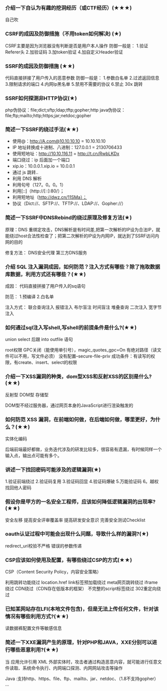 ### 介绍一下自认为有趣的挖洞经历（或CTF经历）(★★★)
自己吹
### CSRF的成因及防御措施（不用token如何解决) (★)
CSRF主要是因为浏览器没有判断是否是用户本人操作
防御一般是：
1.验证Referer头
2.加验证码
3.加token验证
4.加自定义Header验证

### SSRF的成因及防御措施 (★★)
代码直接拼接了用户传入的恶意参数
防御一般是：
1.参数白名单
2.过滤返回信息
3.限制请求的端口
4.内网Ip黑名单
5.禁用不需要的协议
6.禁止 30x 跳转

### SSRF如何探测非HTTP协议(★)

php伪协议：file;dict;sftp;ldap;tftp;gopher;http
java伪协议：file;ftp;mailto;http;https;jar;netdoc;gopher

### 简述一下SSRF的绕过手法(★★)
- 使用@：http://A.com@10.10.10.10 = 10.10.10.10
- IP 地址转换成十进制、八进制：127.0.0.1 = 2130706433
- 使用短地址：http://10.10.116.11 = http://t.cn/RwbLKDx
- 端口绕过：ip 后面加一个端口
- xip.io：10.0.0.1.xip.io = 10.0.0.1
- 通过 js 跳转..
- 利用 DNS 解析
- 利用句号（127。0。0。1）
- 利用[::]（http://[::]:80/）；
- 利用短地址（http://dwz.cn/11SMa）；
- 协议（Dict://、SFTP://、TFTP://、LDAP://、Gopher://）

### 简述一下SSRF中DNSRebind的绕过原理及修复方法(★)
原理：DNS 重绑定攻击，DNS解析是有时间差,把第一次解析的IP设为合法IP，就能绕过host合法性检查了；把第二次解析的IP设为内网IP，就达到了SSRF访问内网的目的

修复方法：
DNS安全代理
第三方DNS服务

### 介绍 SQL 注入漏洞成因，如何防范？注入方式有哪些？除了拖取数据库数据，利用方式还有哪些？(★★)
成因：
代码直接拼接了用户传入的sq语句

防范：
1.预编译
2.白名单

注入方式：
联合查询注入
报错注入
布尔盲注
时间盲注
堆叠查询
二次注入
宽字节注入

### 如何通过sql注入写shell,写shell的前提条件是什么?(★★)
union select 后跟 into outfile 语句

root权限
GPC关闭（能使用单引号），magic_quotes_gpc=On
有绝对路径（读文件可以不用，写文件必须）
没有配置–secure-file-priv
成功条件：有读写的权限，有create、insert、select的权限

### 介绍一下XSS漏洞的种类，dom型XSS和反射XSS的区别是什么?(★★)
反射型 DOM型 存储型

DOM型不经过服务器，通过网页本身的JavaScript进行渲染触发的
### 如何防范 XSS 漏洞，在前端如何做，在后端如何做，哪里更好，为什么？(★★)
实体化编码

后端前端最好都做，业务迭代涉及的研发比较多，很容易有遗漏，有时候同样一个输入点，输出点可能有多个。

### 讲述一下找回密码可能涉及的逻辑漏洞(★)
1.验证前端绕过
2.验证码复用
3.验证码回显
4.验证码爆破
5.万能验证码
6。越权找回他人密码

### 假设你是甲方的一名安全工程师，应该如何降低逻辑漏洞的出现率?(★★)
安全左移
提高安全评审覆盖率
提高研发安全意识
完善安全测试Checklist

### oauth认证过程中可能会出现什么问题，导致什么样的漏洞?(★)
redirect_uri校验不严格
错误的参数传递

### CSP应该如何使用及配置，有哪些绕过CSP的方式(★★)
CSP（Content Security Policy，内容安全策略）

利用跳转功能绕过 location.href
link标签预加载绕过 
meta网页跳转绕过
iframe绕过
CDN绕过（CDN存在低版本的框架）
不完整的script标签绕过
302重定向绕过

### 已知某网站存在LFI(本地文件包含)，但是无法上传任何文件，针对该情况有哪些利用方式?(★★)
读数据裤配置文件等敏感信息

### 简述一下XXE漏洞产生的原理，针对PHP和JAVA，XXE分别可以进行哪些恶意利用?(★★)
当 应用允许引用 XML 外部实体时，攻击者通过构造恶意内容，就可能进行任意文件读取、系统命令执行、内网端口探测、内网网站攻击等操作

Java :支持http、https、file、ftp、mailto、jar、netdoc、（1.8不支持gopher）
...